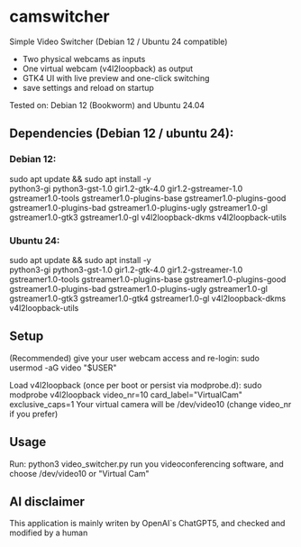 # camswitcher

Simple Video Switcher (Debian 12 / Ubuntu 24 compatible)
- Two physical webcams as inputs
- One virtual webcam (v4l2loopback) as output
- GTK4 UI with live preview and one-click switching
- save settings and reload on startup

Tested on: Debian 12 (Bookworm) and Ubuntu 24.04

## Dependencies (Debian 12 / ubuntu 24):
### Debian 12:
 sudo apt update && sudo apt install -y \
    python3-gi python3-gst-1.0 gir1.2-gtk-4.0 gir1.2-gstreamer-1.0 \
    gstreamer1.0-tools gstreamer1.0-plugins-base gstreamer1.0-plugins-good \
    gstreamer1.0-plugins-bad gstreamer1.0-plugins-ugly gstreamer1.0-gl \
    gstreamer1.0-gtk3 gstreamer1.0-gl v4l2loopback-dkms v4l2loopback-utils
   

### Ubuntu 24:
sudo apt update && sudo apt install -y \
    python3-gi python3-gst-1.0 gir1.2-gtk-4.0 gir1.2-gstreamer-1.0 \
    gstreamer1.0-tools gstreamer1.0-plugins-base gstreamer1.0-plugins-good \
    gstreamer1.0-plugins-bad gstreamer1.0-plugins-ugly gstreamer1.0-gl \
    gstreamer1.0-gtk3 gstreamer1.0-gtk4 gstreamer1.0-gl v4l2loopback-dkms v4l2loopback-utils


## Setup
(Recommended) give your user webcam access and re-login:
  sudo usermod -aG video "$USER"

Load v4l2loopback (once per boot or persist via modprobe.d):
  sudo modprobe v4l2loopback video_nr=10 card_label="VirtualCam" exclusive_caps=1
  Your virtual camera will be /dev/video10 (change video_nr if you prefer)

## Usage
Run:
  python3 video_switcher.py
run you videoconferencing software, and choose /dev/video10 or "Virtual Cam" 


## AI disclaimer
This application is mainly writen by OpenAI`s ChatGPT5, and checked and modified by a human

